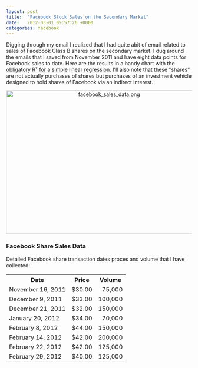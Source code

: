 ```yaml
---
layout: post
title:  "Facebook Stock Sales on the Secondary Market"
date:   2012-03-01 09:57:26 +0000
categories: facebook
---
```

Digging through my email I realized that I had quite abit of email related to sales of Facebook Class B shares on the secondary market.  I dug around the emails that I saved from November 2011 and have eight data points for Facebook sales to date.  Here are the results in a handy chart with the [obligatory R&sup2; for a simple linear regression](http://www.kazabyte.com/2012/02/97-failures-is-the-key-to-success.html).  I'll also note that these "shares" are not actually purchases of shares but purchases of an investment vehicle designed to hold shares of Facebook via an indirect interest.

<img alt="facebook_sales_data.png" src="http://www.mischievous.org/images/facebook_sales_data.png" width="543" height="390" class="mt-image-center" style="text-align: center; display: block; margin: 0 auto 20px;" />

### **Facebook Share Sales Data**

Detailed Facebook share transaction dates proces and volume that I have collected:

<table class="gridtable">
	<tr>
		<th>Date</th><th>Price</th><th>Volume</th>
	</tr>
	<tr>
		<td>November 16, 2011</td><td>$30.00</td><td align="right">75,000</td>
	</tr>
	<tr>
		<td>December 9, 2011</td><td>$33.00</td><td align="right">100,000</td>
	</tr>
	<tr>
		<td>December 21, 2011</td><td>$32.00</td><td align="right">150,000</td>
	</tr>
	<tr>
		<td>January 20, 2012</td><td>$34.00</td><td align="right">70,000</td>
	</tr>
	<tr>
		<td>February 8, 2012</td><td>$44.00</td><td align="right">150,000</td>
	</tr>
	<tr>
		<td>February 14, 2012</td><td>$42.00</td><td align="right">200,000</td>
	</tr>
	<tr>
		<td>February 22, 2012</td><td>$42.00</td><td align="right">125,000</td>
	</tr>
	<tr>
		<td>February 29, 2012</td><td>$40.00</td><td align="right">125,000</td>
	</tr>
</table>
